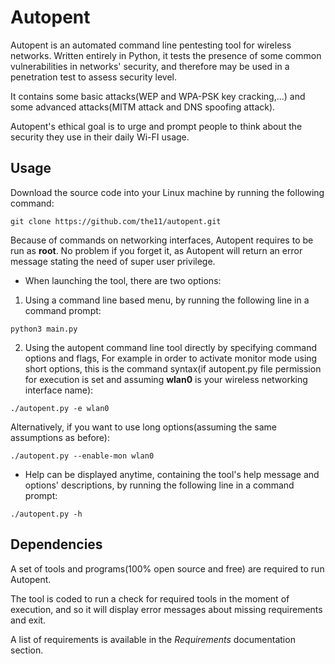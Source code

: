 # Autopent

Autopent is an automated command line pentesting tool for wireless networks. Written entirely in Python, it tests the presence of some common vulnerabilities in networks' security, and therefore may be used in a penetration test to assess security level.

It contains some basic attacks(WEP and WPA-PSK key cracking,...) and some advanced attacks(MITM attack and DNS spoofing attack).

Autopent's ethical goal is to urge and prompt people to think about the security they use in their daily Wi-FI usage.  
  
## Usage

Download the source code into your Linux machine by running the following command:
```
git clone https://github.com/the11/autopent.git 
```

Because of commands on networking interfaces, Autopent requires to be run as **root**. No problem if you forget it, as Autopent will return an error message stating the need of super user privilege. 

* When launching the tool, there are two options:

1. Using a command line based menu, by running the following line in a command prompt:
```
python3 main.py
```

2. Using the autopent command line tool directly by specifying command options and flags,
For example in order to activate monitor mode using short options, this is the command syntax(if autopent.py file permission for execution is set and assuming **wlan0** is your wireless networking interface name):
```
./autopent.py -e wlan0
```
Alternatively, if you want to use long options(assuming the same assumptions as before):
```
./autopent.py --enable-mon wlan0
```

* Help can be displayed anytime, containing the tool's help message and options' descriptions, by running the following line in a command prompt:
```
./autopent.py -h
```

## Dependencies

A set of tools and programs(100% open source and free) are required to run Autopent. 

The tool is coded to run a check for required tools in the moment of execution, and so it will display error messages about missing requirements and exit.

A list of requirements is available in the *Requirements* documentation section.

